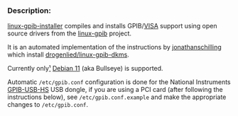 
### Description:
[linux-gpib-installer](https://github.com/jakeogh/linux-gpib-installer) compiles and installs GPIB/[VISA](https://pyvisa.readthedocs.io/en/latest/) support using open source drivers from the [linux-gpib](https://linux-gpib.sourceforge.io/) project.

It is an automated implementation of the instructions by [jonathanschilling](https://gist.github.com/jonathanschilling/07defddc272fe35c7412d51dffa0bb6f) which install [drogenlied/linux-gpib-dkms](https://github.com/drogenlied/linux-gpib-dkms).

Currently only[¹](#gentoo-note) [Debian 11](https://www.linuxtechi.com/how-to-install-debian-11-bullseye/) (aka Bullseye) is supported.

Automatic `/etc/gpib.conf` configuration is done for the National Instruments [GPIB-USB-HS](https://knowledge.ni.com/KnowledgeArticleDetails?id=kA00Z000000P8kcSAC) USB dongle, if you are using a PCI card (after following the instructions below), see `/etc/gpib.conf.example` and make the appropriate changes to `/etc/gpib.conf`.

